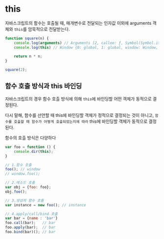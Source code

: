 # this

자바스크립트의 함수는 호출될 때, 매개변수로 전달되는 인자값 이외에 arguments 객체와 `this`를 암묵적으로 전달받는다.

```js
function square(n) {
    console.log(arguments) // Arguments [2, callee: ƒ, Symbol(Symbol.iterator): ƒ]
    console.log(this) // Window {0: global, 1: global, window: Window, self: Window, document: document, name: "", location: Location, …}
    
    return n * n;
}

square(2);
```

## 함수 호출 방식과 this 바인딩

자바스크립트의 경우 함수 호출 방식에 의해 `this`에 바인딩할 어떤 객체가 동적으로 결정된다. 

다시 말해, 함수를 선언할 때 this에 바인딩할 객체가 정적으로 결정되는 것이 아니고, `함수를 호출할 때 함수가 어떻게 호출되었는지에 따라` this에 바인딩할 객체가 동적으로 결정된다.

함수의 호출 방식은 다양하다

```js
var foo = function () {
    console.dir(this);
}

// 1.함수 호출
foo(); // window
// window.foo();

// 2.메소드 호출
var obj = {foo: foo};
obj.foo();

// 3.생성자 함수 호출
var instance = new foo(); // instance

// 4.apply/call/bind 호출
var bar = {name : 'bar'}
foo.call(bar);   // bar
foo.apply(bar);  // bar
foo.bind(bar)(); // bar
```

